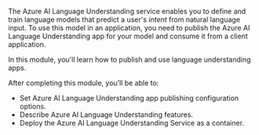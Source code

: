 The Azure AI Language Understanding service enables you to define and train language models that predict a user's *intent* from natural language input. To use this model in an application, you need to publish the Azure AI Language Understanding app for your model and consume it from a client application.

In this module, you'll learn how to publish and use language understanding apps.

After completing this module, you’ll be able to:

- Set Azure AI Language Understanding app publishing configuration options.
- Describe Azure AI Language Understanding features.
- Deploy the Azure AI Language Understanding Service as a container.
